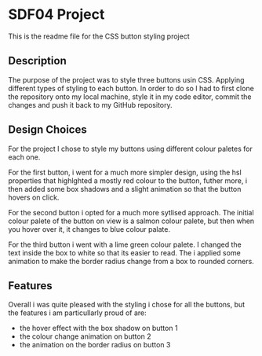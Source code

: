 # SDF04 Project

This is the readme file for the CSS button styling project 

## Description

The purpose of the project was to style three buttons usin CSS. Applying different types of styling to each button. In order to do so I had to first clone the repository onto my local machine, style it in my code editor, commit the changes and push it back to my GitHub repository. 

## Design Choices 

For the project I chose to style my buttons using different colour paletes for each one. 

For the first button, i went for a much more simpler design, using the hsl properties that highlghted a mostly red colour to the button, futher more, i then added some box shadows and a slight animation so that the button hovers on click. 

For the second button i opted for a much more sytlised approach. The initial colour palete of the button on view is a salmon colour palete, but then when you hover over it, it changes to blue colour palate. 

For the third button i went with a lime green colour palete. I changed the text inside the box to white so that its easier to read. The i applied some animation to make the border radius change from a box to rounded corners. 

## Features 

Overall i was quite pleased with the styling i chose for all the buttons, but the features i am particullarly proud of are: 

* the hover effect with the box shadow on button 1 
* the colour change animation on button 2 
* the animation on the border radius on button 3 


